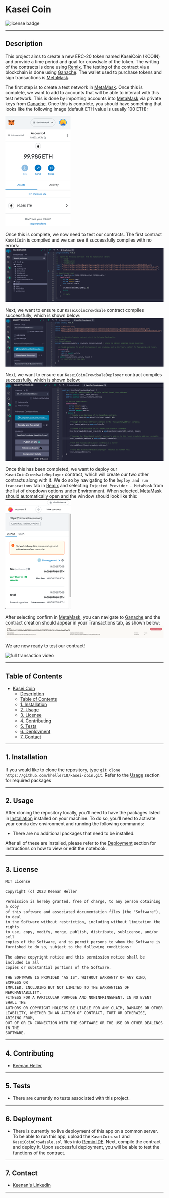 # Kasei Coin
![license badge](https://shields.io/badge/license-mit-blue)

---

## Description
This project aims to create a new ERC-20 token named KaseiCoin (KCOIN) and provide a time period and goal for crowdsale of the token. The writing of the contracts is done using [Remix](https://remix-project.org/).  The testing of the contract via a blockchain is done using [Ganache](https://trufflesuite.com/ganache/). The wallet used to purchase tokens and sign transactions is [MetaMask](https://metamask.io/).

The first step is to create a test network in [MetaMask](https://metamask.io/). Once this is complete, we want to add to accounts that will be able to interact with this test network. This is done by importing accounts into [MetaMask](https://metamask.io/) via private keys from [Ganache](https://trufflesuite.com/ganache/). Once this is complete, you should have something that looks like the following image (default ETH value is usually 100 ETH):

<img src="Media/Images/MetaMask_devNetwork.png" height="350">

Once this is complete, we now need to test our contracts. The first contract `KaseiCoin` is compiled and we can see it successfully compiles with no errors:
![KaseiCoin Contract](Media/Images/KaseiCoin_compile.png)

Next, we want to ensure our `KaseiCoinCrowdsale` contract compiles successfully, which is shown below:
![KaseiCoinCrowdsale Contract](Media/Images/KaseiCoinCrowdsale_compile.png)

Next, we want to ensure our `KaseiCoinCrowdsaleDeployer` contract compiles successfully, which is shown below:
![KaseiCoinCrowdsaleDeployer Contract](Media/Images/KaseiCoinCrowdsaleDeployer_compile.png)

Once this has been completed, we want to deploy our `KaseiCoinCrowdsaleDeployer` contract, which will create our two other contracts along with it.  We do so by navigating to the `Deploy and run transcations` tab in [Remix](https://remix-project.org/) and selecting `Injected Provider - MetaMask` from the list of dropdown options under Environment.  When selected, [MetaMask](https://metamask.io/) should automatically open and the window should look like this:
<img src="Media/Images/KaseiCoin_contract_deployment.png" height="350">

After selecting confirm in [MetaMask](https://metamask.io/), you can navigate to [Ganache](https://trufflesuite.com/ganache/) and the contract creation should appear in your Transactions tab, as shown below:
![Ganache Contract Deployment](Media/Images/KaseiCoinGanacheDeployment.png)

We are now ready to test our contract!

![full transaction video](Media/Gifs/KaseiCoin_full_transaction_process.gif)

---

## Table of Contents
- [Kasei Coin](#kasei-coin)
  - [Description](#description)
  - [Table of Contents](#table-of-contents)
  - [1. Installation](#1-installation)
  - [2. Usage](#2-usage)
  - [3. License](#3-license)
  - [4. Contributing](#4-contributing)
  - [5. Tests](#5-tests)
  - [6. Deployment](#6-deployment)
  - [7. Contact](#7-contact)

---

## 1. Installation

  If you would like to clone the repository, type `git clone https://github.com/kheller18/kasei-coin.git`. Refer to the [Usage](#2-usage) section for required packages

---

## 2. Usage

  After cloning the repository locally, you'll need to have the packages listed in [Installation](#1-installation) installed on your machine. To do so, you'll need to activate your conda dev environment and running the following commands:
  * There are no additional packages that need to be installed.

  After all of these are installed, please refer to the [Deployment](#6-deployment) section for instructions on how to view or edit the notebook.

---

## 3. License
  ```
  MIT License

  Copyright (c) 2023 Keenan Heller

  Permission is hereby granted, free of charge, to any person obtaining a copy
  of this software and associated documentation files (the "Software"), to deal
  in the Software without restriction, including without limitation the rights
  to use, copy, modify, merge, publish, distribute, sublicense, and/or sell
  copies of the Software, and to permit persons to whom the Software is
  furnished to do so, subject to the following conditions:

  The above copyright notice and this permission notice shall be included in all
  copies or substantial portions of the Software.

  THE SOFTWARE IS PROVIDED "AS IS", WITHOUT WARRANTY OF ANY KIND, EXPRESS OR
  IMPLIED, INCLUDING BUT NOT LIMITED TO THE WARRANTIES OF MERCHANTABILITY,
  FITNESS FOR A PARTICULAR PURPOSE AND NONINFRINGEMENT. IN NO EVENT SHALL THE
  AUTHORS OR COPYRIGHT HOLDERS BE LIABLE FOR ANY CLAIM, DAMAGES OR OTHER
  LIABILITY, WHETHER IN AN ACTION OF CONTRACT, TORT OR OTHERWISE, ARISING FROM,
  OUT OF OR IN CONNECTION WITH THE SOFTWARE OR THE USE OR OTHER DEALINGS IN THE
  SOFTWARE.
  ```

---

## 4. Contributing

  + [Keenan Heller](https://github.com/kheller18)

---

## 5. Tests

  + There are currently no tests associated with this project.

---

## 6. Deployment
  + There is currently no live deployment of this app on a common server. To be able to run this app, upload the `KaseiCoin.sol` and `KaseiCoinCrowdsale.sol` files into [Remix IDE](https://remix-project.org/). Next, compile the contract and deploy it. Upon successful deployment, you will be able to test the functions of the contract.

---

## 7. Contact

  + [Keenan's LinkedIn](https://www.linkedin.com/in/keenanheller/)

---
